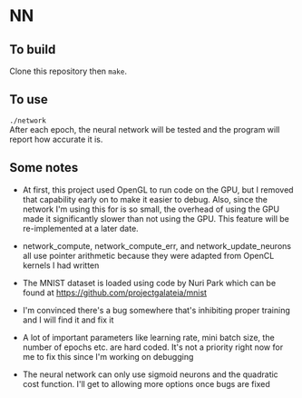 # NN

## To build

Clone this repository then `make`.

## To use

`./network`  
After each epoch, the neural network will be tested and the program will report how accurate it is.

## Some notes

* At first, this project used OpenGL to run code on the GPU, but I removed that capability early on to make it easier to debug. Also, since the network I'm using this for is so small, the overhead of using the GPU made it significantly slower than not using the GPU. This feature will be re-implemented at a later date.

* network\_compute, network\_compute\_err, and network\_update\_neurons all use pointer arithmetic because they were adapted from OpenCL kernels I had written

* The MNIST dataset is loaded using code by Nuri Park which can be found at https://github.com/projectgalateia/mnist

* I'm convinced there's a bug somewhere that's inhibiting proper training and I will find it and fix it

* A lot of important parameters like learning rate, mini batch size, the number of epochs etc. are hard coded. It's not a priority right now for me to fix this since I'm working on debugging

* The neural network can only use sigmoid neurons and the quadratic cost function. I'll get to allowing more options once bugs are fixed
